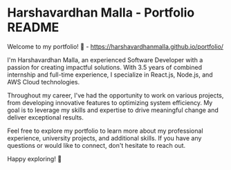 # Harshavardhan Malla - Portfolio README

Welcome to my portfolio! 👋 - https://harshavardhanmalla.github.io/portfolio/

I'm Harshavardhan Malla, an experienced Software Developer with a passion for creating impactful solutions. With 3.5 years of combined internship and full-time experience, I specialize in React.js, Node.js, and AWS Cloud technologies.

Throughout my career, I've had the opportunity to work on various projects, from developing innovative features to optimizing system efficiency. My goal is to leverage my skills and expertise to drive meaningful change and deliver exceptional results.

Feel free to explore my portfolio to learn more about my professional experience, university projects, and additional skills. If you have any questions or would like to connect, don't hesitate to reach out.

Happy exploring! 🚀
